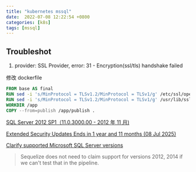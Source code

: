 ```yaml
---
title: "kubernetes mssql"
date:  2022-07-08 12:22:54 +0800
categories: [k8s]
tags: [mssql]
---
```


## Troubleshot

1. provider: SSL Provider, error: 31 - Encryption(ssl/tls) handshake failed

修改 dockerfile

```dockerfile
FROM base AS final
RUN sed -i 's/MinProtocol = TLSv1.2/MinProtocol = TLSv1/g' /etc/ssl/openssl.cnf
RUN sed -i 's/MinProtocol = TLSv1.2/MinProtocol = TLSv1/g' /usr/lib/ssl/openssl.cnf
WORKDIR /app
COPY --from=publish /app/publish .
```


[SQL Server 2012 SP1（11.0.3000.00 - 2012 年 11 月)](https://learn.microsoft.com/zh-cn/troubleshoot/sql/releases/download-and-install-latest-updates)

[Extended Security Updates Ends in 1 year and 11 months (08 Jul 2025)](https://endoflife.date/mssqlserver)

[Clarify supported Microsoft SQL Server versions](https://github.com/sequelize/sequelize/issues/13838)

> Sequelize does not need to claim support for versions 2012, 2014 if we can't test that in the pipeline.
